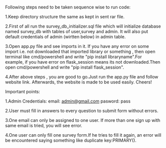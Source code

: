 Following steps need to be taken sequence wise to run code:

1.Keep directory structure the same as kept in sent rar file.

2.First of all run the survey_db_initializer.sql file which will initialize database named survey_db with tables of user,survey and admin. It will also put default credentials of admin (wirtten below) in admin table.

3.Open app.py file and see imports in it. If you have any error on some import i.e. not downloaded that imported library or something , then open terminal like cmd/powershell and write "pip install libraryname".For example, if you have error on flask_session means its not downloaded.Then open cmd/powershell and write "pip install flask_session".

4.After above steps , you are good to go.Just run the app.py file and follow website link. Afterwards, the website is made to be used easily. Cheers!


Important points:

1.Admin Credentials: 
  email:  admin@gmail.com
  pasword: pass

2.User must fill in answers to every question to submit form without errors.

3.One email can only be assigned to one user. If more than one sign up with same email is tried, you will see error.

4.One user can only fill one survey form.If he tries to fill it again, an error will be encountered saying something like duplicate key:PRIMARY().